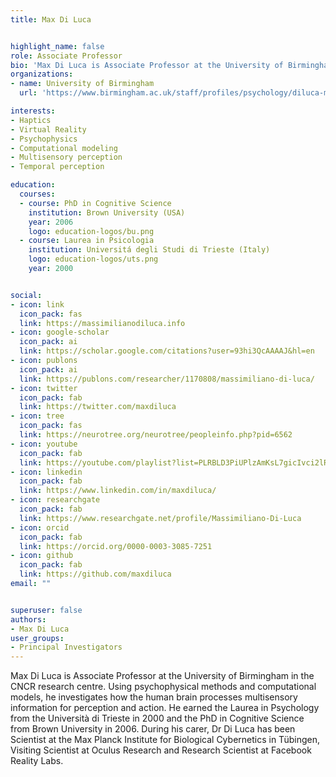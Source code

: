```yaml
---
title: Max Di Luca


highlight_name: false
role: Associate Professor
bio: 'Max Di Luca is Associate Professor at the University of Birmingham (UK) in the Centre for Computational Neuroscience and Cognitive Robotics.'
organizations:
- name: University of Birmingham
  url: 'https://www.birmingham.ac.uk/staff/profiles/psychology/diluca-massimiliano.aspx'

interests:
- Haptics
- Virtual Reality
- Psychophysics
- Computational modeling
- Multisensory perception
- Temporal perception

education:
  courses:
  - course: PhD in Cognitive Science
    institution: Brown University (USA)
    year: 2006
    logo: education-logos/bu.png
  - course: Laurea in Psicologia
    institution: Universitá degli Studi di Trieste (Italy)
    logo: education-logos/uts.png
    year: 2000


social:
- icon: link
  icon_pack: fas
  link: https://massimilianodiluca.info
- icon: google-scholar
  icon_pack: ai
  link: https://scholar.google.com/citations?user=93hi3QcAAAAJ&hl=en
- icon: publons
  icon_pack: ai
  link: https://publons.com/researcher/1170808/massimiliano-di-luca/
- icon: twitter
  icon_pack: fab
  link: https://twitter.com/maxdiluca
- icon: tree
  icon_pack: fas
  link: https://neurotree.org/neurotree/peopleinfo.php?pid=6562
- icon: youtube
  icon_pack: fab
  link: https://youtube.com/playlist?list=PLRBLD3PiUPlzAmKsL7gicIvci2lRXoZah
- icon: linkedin
  icon_pack: fab
  link: https://www.linkedin.com/in/maxdiluca/
- icon: researchgate
  icon_pack: fab
  link: https://www.researchgate.net/profile/Massimiliano-Di-Luca
- icon: orcid
  icon_pack: fab
  link: https://orcid.org/0000-0003-3085-7251
- icon: github
  icon_pack: fab
  link: https://github.com/maxdiluca
email: ""


superuser: false
authors:
- Max Di Luca
user_groups:
- Principal Investigators
---
```

Max Di Luca is Associate Professor at the University of Birmingham in the CNCR research centre. Using psychophysical methods and computational models, he investigates how the human brain processes multisensory information for perception and action.
He earned the Laurea in Psychology from the Università di Trieste in 2000 and the PhD in Cognitive Science from Brown University in 2006. During his carer, Dr Di Luca has been Scientist at the Max Planck Institute for Biological Cybernetics in Tübingen, Visiting Scientist at Oculus Research and Research Scientist at Facebook Reality Labs.
